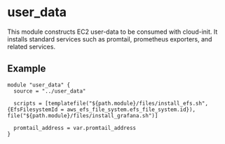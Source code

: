 # user_data

This module constructs EC2 user-data to be consumed with cloud-init. It installs standard services such as promtail, prometheus exporters, and related services.

## Example

```hcl
module "user_data" {
  source = "../user_data"

  scripts = [templatefile("${path.module}/files/install_efs.sh", {EfsFilesystemId = aws_efs_file_system.efs_file_system.id}), file("${path.module}/files/install_grafana.sh")]

  promtail_address = var.promtail_address
}
```
